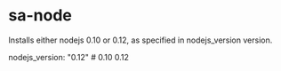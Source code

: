 sa-node
=======

Installs either nodejs 0.10 or 0.12, as specified in nodejs_version version.

nodejs_version: "0.12" # 0.10 0.12
